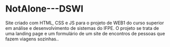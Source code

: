 # NotAlone---DSWI
Site criado com HTML, CSS e JS para o projeto de WEB1 do curso superior em análise e desenvolvimento de sistemas do IFPE. O projeto se trata de uma landing page e um formulário de um site de encontros de pessoas que fazem viagens sozinhas..
